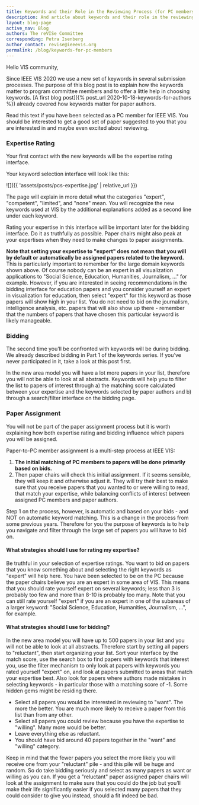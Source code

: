 ```yaml
---
title: Keywords and their Role in the Reviewing Process (for PC members)
description: And article about keywords and their role in the reviewing process
layout: blog-page
active_nav: Blog
authors: The reVISe Committee
corresponding: Petra Isenberg
author_contact: revise@ieeevis.org
permalink: /blog/keywords-for-pc-members
---
```


Hello VIS community,

Since IEEE VIS 2020 we use a new set of keywords in several submission processes. The purpose of this blog post is to explain how the keywords matter to program committee members and to offer a little help in choosing keywords. [A first blog post]({% post_url 2020-10-18-keywords-for-authors %}) already covered how keywords matter for paper authors.

Read this text if you have been selected as a PC member for IEEE VIS. You should be interested to get a good set of paper suggested to you that you are interested in and maybe even excited about reviewing.

<!--more-->
### Expertise Rating

Your first contact with the new keywords will be the expertise rating interface.

Your keyword selection interface will look like this:

![]({{ 'assets/posts/pcs-expertise.jpg' | relative_url }})

The page will explain in more detail what the categories "expert", "competent", "limited", and "none" mean. You will recognize the new keywords used at VIS by the additional explanations added as a second line under each keyword.

Rating your expertise in this interface will be important later for the bidding interface. Do it as truthfully as possible. Paper chairs might also peak at your expertises when they need to make changes to paper assignments.

**Note that setting your expertise to "expert" does not mean that you will by default or automatically be assigned papers related to the keyword.** This is particularly important to remember for the large domain keywords shown above. Of course nobody can be an expert in all visualization applications to "Social Science, Education, Humanities, Journalism, ..." for example. However, if you are interested in seeing recommendations in the bidding interface for education papers and you consider yourself an expert in visualization for education, then select "expert" for this keyword as those papers will show high in your list. You do not need to bid on the journalism, intelligence analysis, etc. papers that will also show up there - remember that the numbers of papers that have chosen this particular keyword is likely manageable.

### Bidding

The second time you’ll be confronted with keywords will be during bidding. We already described bidding in Part 1 of the keywords series. If you’ve never participated in it, take a look at this post first.

In the new area model you will have a lot more papers in your list, therefore you will not be able to look at all abstracts. Keywords will help you to filter the list to papers of interest through a) the matching score calculated between your expertise and the keywords selected by paper authors and b) through a search/filter interface on the bidding page.

### Paper Assignment

You will not be part of the paper assignment process but it is worth explaining how both expertise rating and bidding influence which papers you will be assigned.

Paper-to-PC member assignment is a multi-step process at IEEE VIS:

1. **The initial matching of PC members to papers will be done primarily based on bids.**
2. Then paper chairs will check this initial assignment. If it seems sensible, they will keep it and otherwise adjust it. They will try their best to make sure that you receive papers that you wanted to or were willing to read, that match your expertise, while balancing conflicts of interest between assigned PC members and paper authors.

Step 1 on the process, however, is automatic and based on your bids - and NOT on automatic keyword matching. This is a change in the process from some previous years.  Therefore for you the purpose of keywords is to help you navigate and filter through the large set of papers you will have to bid on.

#### What strategies should I use for rating my expertise?

Be truthful in your selection of expertise ratings. You want to bid on papers that you know something about and selecting the right keywords as "expert" will help here. You have been selected to be on the PC because the paper chairs believe you are an expert in some area of VIS. This means that you should rate yourself expert on several keywords; less than 3 is probably too few and more than 8-10 is probably too many. Note that you can still rate yourself "expert" if you are an expert in one of the subareas of a larger keyword: "Social Science, Education, Humanities, Journalism, ...", for example.

#### What strategies should I use for bidding?

In the new area model you will have up to 500 papers in your list and you will not be able to look at all abstracts. Therefore start by setting all papers to "reluctant", then start organizing your list. Sort your interface by the match score, use the search box to find papers with keywords that interest you, use the filter mechanism to only look at papers with keywords you rated yourself "expert" on, and look at papers submitted to areas that match your expertise best. Also look for papers where authors made mistakes in selecting keywords - in particular those with a matching score of -1. Some hidden gems might be residing there.

- Select all papers you would be interested in reviewing to "want". The more the better. You are much more likely to receive a paper from this list than from any other.
- Select all papers you could review because you have the expertise to "willing". Many more would be better.
- Leave everything else as reluctant.
- You should have bid around 40 papers together in the "want" and "willing" category.

Keep in mind that the fewer papers you select the more likely you will receive one from your "reluctant" pile - and this pile will be huge and random. So do take bidding seriously and select as many papers as want or willing as you can. If you get a "reluctant" paper assigned paper chairs will look at the assignment to make sure that you could do the job but you’ll make their life significantly easier if you selected many papers that they could consider to give you instead, should a fit indeed be bad.
